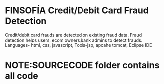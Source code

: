 # FINSOFÍA Credit/Debit Card Fraud Detection
Credit/debit card frauds are detected on  existing fraud data. Fraud detection helps users, ecom owners,bank admins to detect frauds. Languages- html, css, javascript,  Tools-jsp, apcahe tomcat, Eclipse IDE

# NOTE:SOURCECODE folder contains all code
